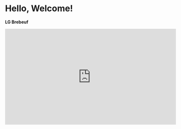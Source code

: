 # Hello, Welcome!

 **LG Brebeuf**


<iframe width="560" height="315" src="https://www.youtube.com/embed/1_GN4d4LpgE" title="YouTube video player" frameborder="0" allow="accelerometer; autoplay; clipboard-write; encrypted-media; gyroscope; picture-in-picture; web-share" allowfullscreen></iframe>
